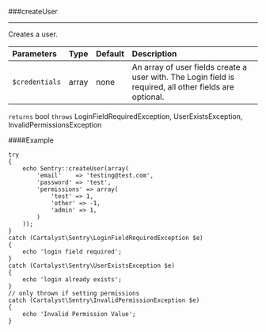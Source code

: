 <a id="createUser"></a>
###createUser

----------

Creates a user.

Parameters                   | Type            | Default       | Description
:--------------------------- | :-------------: | :------------ | :--------------
`$credentials`               | array           | none          | An array of user fields create a user with. The Login field is required, all other fields are optional.

`returns` bool
`throws`  LoginFieldRequiredException, UserExistsException, InvalidPermissionsException

####Example

	try
	{
		echo Sentry::createUser(array(
			'email'    => 'testing@test.com',
			'password' => 'test',
			'permissions' => array(
				'test' => 1,
				'other' => -1,
				'admin' => 1,
			)
		));
	}
	catch (Cartalyst\Sentry\LoginFieldRequiredException $e)
	{
		echo 'login field required';
	}
	catch (Cartalyst\Sentry\UserExistsException $e)
	{
		echo 'login already exists';
	}
	// only thrown if setting permissions
	catch (Cartalyst\Sentry\InvalidPermissionException $e)
	{
		echo 'Invalid Permission Value';
	}